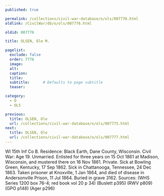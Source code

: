 ```yaml
---
published: true

permalink: /collections/civil-war-database/o/ols/007776.html
oldlink: /CivilWar/db/o/ols/007776.html

oldid: 007776

title: OLSEN, Ole M.

pagelist:
  exclude: false
  order: 7776
  image: 
  alt:
  caption:
  title:
  subtitle:      # Defaults to page subtitle
  teaser:

category: 
  - O 
  - OLS

previous:
  title: OLSEN, Ole
  url: /collections/civil-war-database/o/ols/007775.html  
next:
  title: OLSEN, Ole
  url: /collections/civil-war-database/o/ols/007777.html   
---
```

WI 15th Inf Co B. Residence: Black Earth, Dane County, Wisconsin. Civil War: Age 19. Unmarried. Enlisted for three years on 15 Oct 1861 at Madison, Wisconsin, and mustered there on 16 Nov 1861. Private. Sick at Bowling Green, Kentucky, 17 Sep 1862. Sick in Chattanooga, Tennessee, 24 Dec 1863. Taken prisoner at Knoxville, 1 Jan 1864, and died of disease in Andersonville Prison, 11 Jul 1864. Buried in grave 3162. Sources: (WHS Series 1200 box 76-4; red book vol 20 p 34) (Buslett p395) (RWV p809) (GPO p148) (Ager p296)